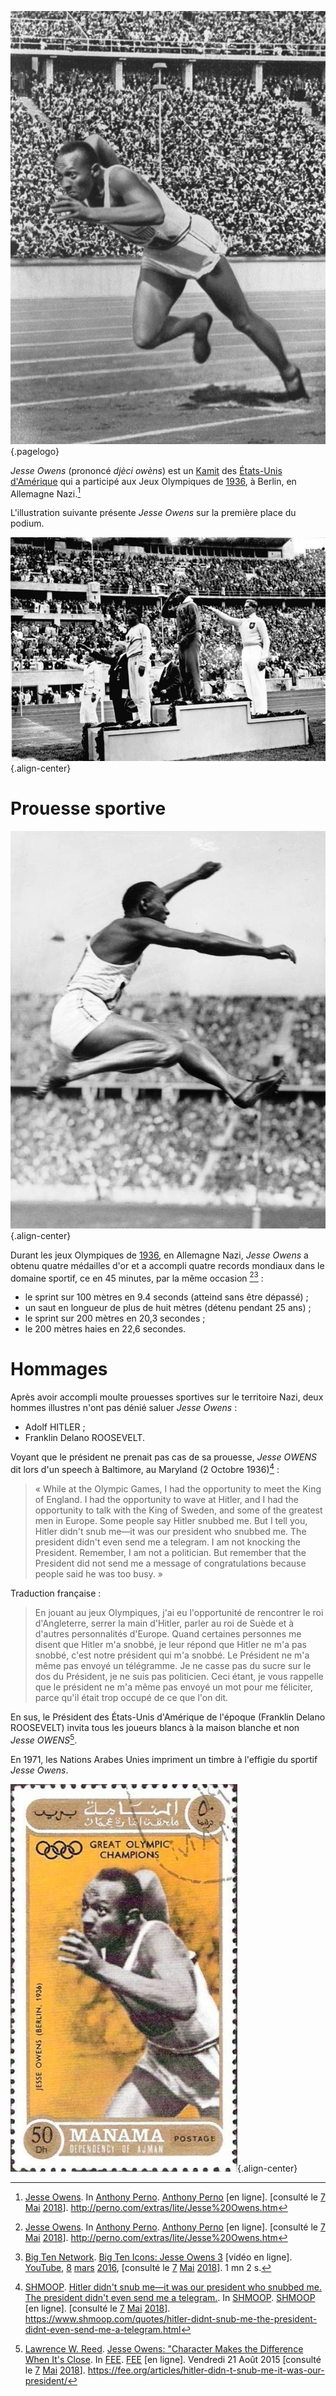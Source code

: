 <!-- TITLE: Jesse Owens -->
<!-- SUBTITLE: Présentation de l'athlète Jesse Owens -->

![Jesse Owens Sprint](/uploads/personnalite/jesse-owens-sprint.jpg "Jesse Owens Sprint"){.pagelogo}

*Jesse Owens* (prononcé *djèci owèns*) est un [Kamit](/peuple/monde/kamit) des [États-Unis d'Amérique]() qui a participé aux Jeux Olympiques de [1936](), à Berlin, en Allemagne Nazi.[^1]

L'illustration suivante présente *Jesse Owens* sur la première place du podium.

![Bundesarchiv Bild 183 G 00630 Sommerolympiade Siegerehrung Weitsprung](/uploads/personnalite/bundesarchiv-bild-183-g-00630-sommerolympiade-siegerehrung-weitsprung.jpg "Jesse Owens, médaille d'or du saut en longueur"){.align-center}

# Prouesse sportive
![Bundesarchiv Bild 183 R 96374 Berlin Olympiade Jesse Owens Beim Weitsprung Crop](/uploads/personnalite/bundesarchiv-bild-183-r-96374-berlin-olympiade-jesse-owens-beim-weitsprung-crop.jpg "Photo de Jesse Owens en train de faire un saut en longueur"){.align-center}

Durant les jeux Olympiques de [1936](), en Allemagne Nazi, *Jesse Owens* a obtenu quatre médailles d'or et a accompli quatre records mondiaux dans le domaine sportif, ce en 45 minutes, par la même occasion [^1][^2] :
* le sprint sur 100 mètres en 9.4 seconds (atteind sans être dépassé) ;
* un saut en longueur de plus de huit mètres (détenu pendant 25 ans) ;
* le sprint sur 200 mètres en 20,3 secondes ;
* le 200 mètres haies en 22,6 secondes.

# Hommages
Après avoir accompli moulte prouesses sportives sur le territoire Nazi, deux hommes illustres n'ont pas dénié saluer *Jesse Owens* :
* Adolf HITLER ;
* Franklin Delano ROOSEVELT.

Voyant que le président ne prenait pas cas de sa prouesse, *Jesse OWENS* dit lors d'un speech à Baltimore, au Maryland (2 Octobre 1936)[^4] :

> « While at the Olympic Games, I had the opportunity to meet the King of England. I had the opportunity to wave at Hitler, and I had the opportunity to talk with the King of Sweden, and some of the greatest men in Europe. Some people say Hitler snubbed me. But I tell you, Hitler didn't snub me—it was our president who snubbed me. The president didn't even send me a telegram. I am not knocking the President. Remember, I am not a politician. But remember that the President did not send me a message of congratulations because people said he was too busy. »
> 
Traduction française :
> En jouant au jeux Olympiques, j'ai eu l'opportunité de rencontrer le roi d'Angleterre, serrer la main d'Hitler, parler au roi de Suède et à d'autres personnalités d'Europe. Quand certaines personnes me disent que Hitler m'a snobbé, je leur répond que Hitler ne m'a pas snobbé, c'est notre président qui m'a snobbé. Le Président ne m'a même pas envoyé un télégramme. Je ne casse pas du sucre sur le dos du Président, je ne suis pas politicien. Ceci étant, je vous rappelle que le président ne m'a même pas envoyé un mot pour me féliciter, parce qu'il était trop occupé de ce que l'on dit.

En sus, le Président des États-Unis d'Amérique de l'époque (Franklin Delano ROOSEVELT) invita tous les joueurs blancs à la maison blanche et non *Jesse OWENS*[^3].

En 1971, les Nations Arabes Unies impriment un timbre à l'effigie du sportif *Jesse Owens*.

![Jesse Owens 1971 Ajman Stamp](/uploads/personnalite/jesse-owens-1971-ajman-stamp.jpg "Timbre d'Ajman (Nations Arabes Unies) datant de 1971 à l'effigie de Jesse Owens"){.align-center}


[^1]: [Jesse Owens](http://perno.com/extras/lite/Jesse%20Owens.htm). In [Anthony Perno](http://perno.com/). [Anthony Perno](http://perno.com/) [en ligne]. [consulté le [7]() [Mai]() [2018]()]. http://perno.com/extras/lite/Jesse%20Owens.htm
[^2]: [Big Ten Network](https://www.youtube.com/channel/UC4LeRw7pIZ_kseS4Krn_DQA). [Big Ten Icons: Jesse Owens 3](https://www.youtube.com/watch?v=kMnKZ6PYLqo) [vidéo en ligne]. [YouTube](https://www.youtube.com/), [8]() [mars]() [2016](), [consulté le [7]() [Mai]() [2018]()]. 1 mn 2 s.
[^3]: [Lawrence W. Reed](https://fee.org/people/lawrence-w-reed/). [Jesse Owens: "Character Makes the Difference When It's Close](https://fee.org/articles/hitler-didn-t-snub-me-it-was-our-president/). In [FEE](https://fee.org). [FEE](https://fee.org) [en ligne]. Vendredi 21 Août 2015 [consulté le [7]() [Mai]() [2018]()]. https://fee.org/articles/hitler-didn-t-snub-me-it-was-our-president/
[^4]: [SHMOOP](https://www.shmoop.com). [Hitler didn't snub me—it was our president who snubbed me. The president didn't even send me a telegram.](https://www.shmoop.com/quotes/hitler-didnt-snub-me-the-president-didnt-even-send-me-a-telegram.html). In [SHMOOP](https://www.shmoop.com). [SHMOOP](https://www.shmoop.com) [en ligne]. [consulté le [7]() [Mai]() [2018]()]. https://www.shmoop.com/quotes/hitler-didnt-snub-me-the-president-didnt-even-send-me-a-telegram.html